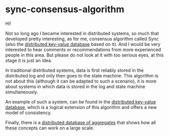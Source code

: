 # sync-consensus-algorithm
Hi! 

Not so long ago I became interested in distributed systems, so much that 
developed pretty interesting, as for me, consensus algorithm called Sync (also 
the [distributed key-value database](https://github.com/ymz-ncnk/distributed-key-value-database-design) 
based on it). And I would be very interested to hear comments or recommendations 
from more experienced people in this area. But please do not look at it with too 
serious eyes, at this stage it is just an idea.

In traditional distributed systems, data is first reliably stored in the 
distributed log and only then goes to the state machine. This algorithm is not 
about this (although it can be adapted to such a scenario), it is more about 
systems in which data is stored in the log and state machine simultaneously. 

An example of such a system, can be found in the
[distributed key-value database](https://github.com/ymz-ncnk/distributed-key-value-database-design), 
which is a logical extension of this algorithm and offers a new model of 
consistency.

Finally, there is a 
[distributed database of aggregates](https://github.com/ymz-ncnk/distributed-database-of-aggregates-design) 
that shows how all these concepts can work on a large scale.
